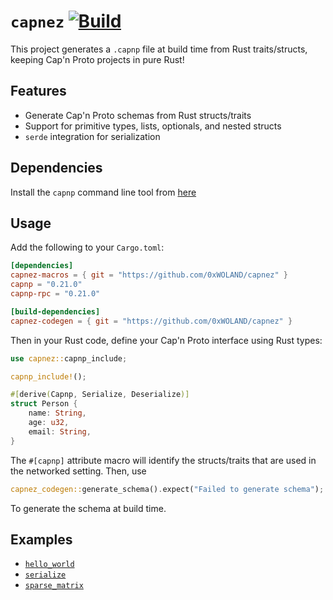 # `capnez` [![Build](https://github.com/0xWOLAND/capnez/actions/workflows/build.yml/badge.svg)](https://github.com/0xWOLAND/capnez/actions/workflows/build.yml)

This project generates a `.capnp` file at build time from Rust traits/structs, keeping Cap'n Proto projects in pure Rust!

## Features
- Generate Cap'n Proto schemas from Rust structs/traits
- Support for primitive types, lists, optionals, and nested structs
- `serde` integration for serialization

## Dependencies

Install the `capnp` command line tool from [here](https://capnproto.org/install.html) 

## Usage

Add the following to your `Cargo.toml`:

```toml
[dependencies]
capnez-macros = { git = "https://github.com/0xWOLAND/capnez" }
capnp = "0.21.0"
capnp-rpc = "0.21.0"

[build-dependencies]
capnez-codegen = { git = "https://github.com/0xWOLAND/capnez" }
```

Then in your Rust code, define your Cap'n Proto interface using Rust types:

```rust
use capnez::capnp_include;

capnp_include!();

#[derive(Capnp, Serialize, Deserialize)]
struct Person {
    name: String,
    age: u32,
    email: String,
}
```

The `#[capnp]` attribute macro will identify the structs/traits that are used in the networked setting. Then, use 

```rust
capnez_codegen::generate_schema().expect("Failed to generate schema");
```

To generate the schema at build time.

## Examples

- [`hello_world`](./example/hello_world/README.md)
- [`serialize`](./example/serialize/README.md)
- [`sparse_matrix`](./example/sparse_matrix/README.md)
